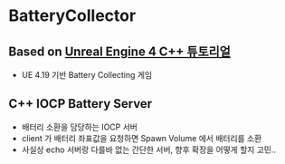 ﻿# BatteryCollector

## Based on [Unreal Engine 4 C++ 튜토리얼](https://www.youtube.com/playlist?list=PLZlv_N0_O1gYup-gvJtMsgJqnEB_dGiM4) 
- UE 4.19 기반 Battery Collecting 게임

## C++ IOCP Battery Server
- 배터리 소환을 담당하는 IOCP 서버
- client 가 배터리 좌표값을 요청하면 Spawn Volume 에서 배터리를 소환
- 사실상 echo 서버랑 다를바 없는 간단한 서버, 향후 확장을 어떻게 할지 고민..

